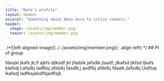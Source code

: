 ```yaml
---
title: "Nate's profile"
layout: member
excerpt: "Something about Nate here to intice readers."
header:
  image: /assets/img/member.png
  teaser: /assets/img/member.png
---
```

<img src="../../assets/img/member.png" class="img-responsive img-circle" alt="">
/*![left-aligned-image](../../assets/img/member.png){: .align-left} */
## PI of group

fdasjkl jkafs jk;lf ajkfs djlksdf jkl jfadslk jafsdlk jlsadf; jlkafsd jlkfsd ljkafs klafsdj l;afsdkj ladfksj afdslkj fasdlk;j asdflkj afdslkj fdsalk jlafsdkj l;kdfsaj lkafsdj ladfksjalsdfkjadflsjk
